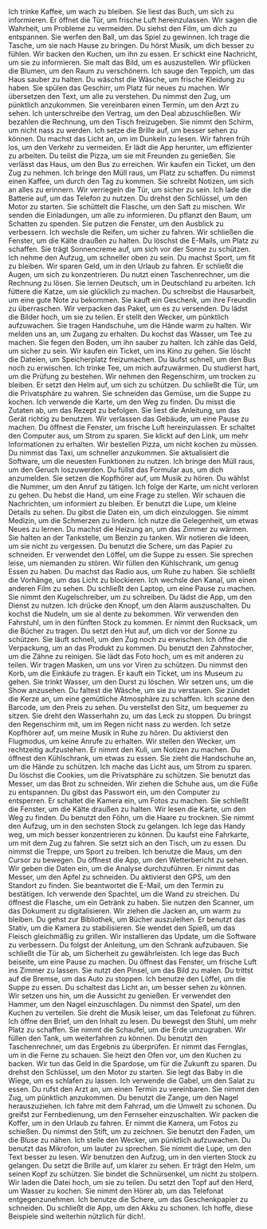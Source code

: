 Ich trinke Kaffee, um wach zu bleiben.
Sie liest das Buch, um sich zu informieren.
Er öffnet die Tür, um frische Luft hereinzulassen.
Wir sagen die Wahrheit, um Probleme zu vermeiden.
Du siehst den Film, um dich zu entspannen.
Sie werfen den Ball, um das Spiel zu gewinnen.
Ich trage die Tasche, um sie nach Hause zu bringen.
Du hörst Musik, um dich besser zu fühlen.
Wir backen den Kuchen, um ihn zu essen.
Er schickt eine Nachricht, um sie zu informieren.
Sie malt das Bild, um es auszustellen.
Wir pflücken die Blumen, um den Raum zu verschönern.
Ich sauge den Teppich, um das Haus sauber zu halten.
Du wäschst die Wäsche, um frische Kleidung zu haben.
Sie spülen das Geschirr, um Platz für neues zu machen.
Wir übersetzen den Text, um alle zu verstehen.
Du nimmst den Zug, um pünktlich anzukommen.
Sie vereinbaren einen Termin, um den Arzt zu sehen.
Ich unterschreibe den Vertrag, um den Deal abzuschließen.
Wir bezahlen die Rechnung, um den Tisch freizugeben.
Sie nimmt den Schirm, um nicht nass zu werden.
Ich setze die Brille auf, um besser sehen zu können.
Du machst das Licht an, um im Dunkeln zu lesen.
Wir fahren früh los, um den Verkehr zu vermeiden.
Er lädt die App herunter, um effizienter zu arbeiten.
Du teilst die Pizza, um sie mit Freunden zu genießen.
Sie verlässt das Haus, um den Bus zu erreichen.
Wir kaufen ein Ticket, um den Zug zu nehmen.
Ich bringe den Müll raus, um Platz zu schaffen.
Du nimmst einen Kaffee, um durch den Tag zu kommen.
Sie schreibt Notizen, um sich an alles zu erinnern.
Wir verriegeln die Tür, um sicher zu sein.
Ich lade die Batterie auf, um das Telefon zu nutzen.
Du drehst den Schlüssel, um den Motor zu starten.
Sie schüttelt die Flasche, um den Saft zu mischen.
Wir senden die Einladungen, um alle zu informieren.
Du pflanzt den Baum, um Schatten zu spenden.
Sie putzen die Fenster, um den Ausblick zu verbessern.
Ich wechsle die Reifen, um sicher zu fahren.
Wir schließen die Fenster, um die Kälte draußen zu halten.
Du löschst die E-Mails, um Platz zu schaffen.
Sie trägt Sonnencreme auf, um sich vor der Sonne zu schützen.
Ich nehme den Aufzug, um schneller oben zu sein.
Du machst Sport, um fit zu bleiben.
Wir sparen Geld, um in den Urlaub zu fahren.
Er schließt die Augen, um sich zu konzentrieren.
Du nutzt einen Taschenrechner, um die Rechnung zu lösen.
Sie lernen Deutsch, um in Deutschland zu arbeiten.
Ich füttere die Katze, um sie glücklich zu machen.
Du schreibst die Hausarbeit, um eine gute Note zu bekommen.
Sie kauft ein Geschenk, um ihre Freundin zu überraschen.
Wir verpacken das Paket, um es zu versenden.
Du lädst die Bilder hoch, um sie zu teilen.
Er stellt den Wecker, um pünktlich aufzuwachen.
Sie tragen Handschuhe, um die Hände warm zu halten.
Wir melden uns an, um Zugang zu erhalten.
Du kochst das Wasser, um Tee zu machen.
Sie fegen den Boden, um ihn sauber zu halten.
Ich zähle das Geld, um sicher zu sein.
Wir kaufen ein Ticket, um ins Kino zu gehen.
Sie löscht die Dateien, um Speicherplatz freizumachen.
Du läufst schnell, um den Bus noch zu erwischen.
Ich trinke Tee, um mich aufzuwärmen.
Du studierst hart, um die Prüfung zu bestehen.
Wir nehmen den Regenschirm, um trocken zu bleiben.
Er setzt den Helm auf, um sich zu schützen.
Du schließt die Tür, um die Privatsphäre zu wahren.
Sie schneiden das Gemüse, um die Suppe zu kochen.
Ich verwende die Karte, um den Weg zu finden.
Du misst die Zutaten ab, um das Rezept zu befolgen.
Sie liest die Anleitung, um das Gerät richtig zu benutzen.
Wir verlassen das Gebäude, um eine Pause zu machen.
Du öffnest die Fenster, um frische Luft hereinzulassen.
Er schaltet den Computer aus, um Strom zu sparen.
Sie klickt auf den Link, um mehr Informationen zu erhalten.
Wir bestellen Pizza, um nicht kochen zu müssen.
Du nimmst das Taxi, um schneller anzukommen.
Sie aktualisiert die Software, um die neuesten Funktionen zu nutzen.
Ich bringe den Müll raus, um den Geruch loszuwerden.
Du füllst das Formular aus, um dich anzumelden.
Sie setzen die Kopfhörer auf, um Musik zu hören.
Du wählst die Nummer, um den Anruf zu tätigen.
Ich folge der Karte, um nicht verloren zu gehen.
Du hebst die Hand, um eine Frage zu stellen.
Wir schauen die Nachrichten, um informiert zu bleiben.
Er benutzt die Lupe, um kleine Details zu sehen.
Du gibst die Daten ein, um dich einzuloggen.
Sie nimmt Medizin, um die Schmerzen zu lindern.
Ich nutze die Gelegenheit, um etwas Neues zu lernen.
Du machst die Heizung an, um das Zimmer zu wärmen.
Sie halten an der Tankstelle, um Benzin zu tanken.
Wir notieren die Ideen, um sie nicht zu vergessen.
Du benutzt die Schere, um das Papier zu schneiden.
Er verwendet den Löffel, um die Suppe zu essen.
Sie sprechen leise, um niemanden zu stören.
Wir füllen den Kühlschrank, um genug Essen zu haben.
Du machst das Radio aus, um Ruhe zu haben.
Sie schließt die Vorhänge, um das Licht zu blockieren.
Ich wechsle den Kanal, um einen anderen Film zu sehen.
Du schließt den Laptop, um eine Pause zu machen.
Sie nimmt den Kugelschreiber, um zu schreiben.
Du lädst die App, um den Dienst zu nutzen.
Ich drücke den Knopf, um den Alarm auszuschalten.
Du kochst die Nudeln, um sie al dente zu bekommen.
Wir verwenden den Fahrstuhl, um in den fünften Stock zu kommen.
Er nimmt den Rucksack, um die Bücher zu tragen.
Du setzt den Hut auf, um dich vor der Sonne zu schützen.
Sie läuft schnell, um den Zug noch zu erwischen.
Ich öffne die Verpackung, um an das Produkt zu kommen.
Du benutzt den Zahnstocher, um die Zähne zu reinigen.
Sie lädt das Foto hoch, um es mit anderen zu teilen.
Wir tragen Masken, um uns vor Viren zu schützen.
Du nimmst den Korb, um die Einkäufe zu tragen.
Er kauft ein Ticket, um ins Museum zu gehen.
Sie trinkt Wasser, um den Durst zu löschen.
Wir setzen uns, um die Show anzusehen.
Du faltest die Wäsche, um sie zu verstauen.
Sie zündet die Kerze an, um eine gemütliche Atmosphäre zu schaffen.
Ich scanne den Barcode, um den Preis zu sehen.
Du verstellst den Sitz, um bequemer zu sitzen.
Sie dreht den Wasserhahn zu, um das Leck zu stoppen.
Du bringst den Regenschirm mit, um im Regen nicht nass zu werden.
Ich setze Kopfhörer auf, um meine Musik in Ruhe zu hören.
Du aktivierst den Flugmodus, um keine Anrufe zu erhalten.
Wir stellen den Wecker, um rechtzeitig aufzustehen.
Er nimmt den Kuli, um Notizen zu machen.
Du öffnest den Kühlschrank, um etwas zu essen.
Sie zieht die Handschuhe an, um die Hände zu schützen.
Ich mache das Licht aus, um Strom zu sparen.
Du löschst die Cookies, um die Privatsphäre zu schützen.
Sie benutzt das Messer, um das Brot zu schneiden.
Wir ziehen die Schuhe aus, um die Füße zu entspannen.
Du gibst das Passwort ein, um den Computer zu entsperren.
Er schaltet die Kamera ein, um Fotos zu machen.
Sie schließt die Fenster, um die Kälte draußen zu halten.
Wir lesen die Karte, um den Weg zu finden.
Du benutzt den Föhn, um die Haare zu trocknen.
Sie nimmt den Aufzug, um in den sechsten Stock zu gelangen.
Ich lege das Handy weg, um mich besser konzentrieren zu können.
Du kaufst eine Fahrkarte, um mit dem Zug zu fahren.
Sie setzt sich an den Tisch, um zu essen.
Du nimmst die Treppe, um Sport zu treiben.
Ich benutze die Maus, um den Cursor zu bewegen.
Du öffnest die App, um den Wetterbericht zu sehen.
Wir geben die Daten ein, um die Analyse durchzuführen.
Er nimmt das Messer, um den Apfel zu schneiden.
Du aktivierst den GPS, um den Standort zu finden.
Sie beantwortet die E-Mail, um den Termin zu bestätigen.
Ich verwende den Spachtel, um die Wand zu streichen.
Du öffnest die Flasche, um ein Getränk zu haben.
Sie nutzen den Scanner, um das Dokument zu digitalisieren.
Wir ziehen die Jacken an, um warm zu bleiben.
Du gehst zur Bibliothek, um Bücher auszuleihen.
Er benutzt das Stativ, um die Kamera zu stabilisieren.
Sie wendet den Spieß, um das Fleisch gleichmäßig zu grillen.
Wir installieren das Update, um die Software zu verbessern.
Du folgst der Anleitung, um den Schrank aufzubauen.
Sie schließt die Tür ab, um Sicherheit zu gewährleisten.
Ich lege das Buch beiseite, um eine Pause zu machen.
Du öffnest das Fenster, um frische Luft ins Zimmer zu lassen.
Sie nutzt den Pinsel, um das Bild zu malen.
Du trittst auf die Bremse, um das Auto zu stoppen.
Ich benutze den Löffel, um die Suppe zu essen.
Du schaltest das Licht an, um besser sehen zu können.
Wir setzen uns hin, um die Aussicht zu genießen.
Er verwendet den Hammer, um den Nagel einzuschlagen.
Du nimmst den Spatel, um den Kuchen zu verteilen.
Sie dreht die Musik leiser, um das Telefonat zu führen.
Ich öffne den Brief, um den Inhalt zu lesen.
Du bewegst den Stuhl, um mehr Platz zu schaffen.
Sie nimmt die Schaufel, um die Erde umzugraben.
Wir füllen den Tank, um weiterfahren zu können.
Du benutzt den Taschenrechner, um das Ergebnis zu überprüfen.
Er nimmt das Fernglas, um in die Ferne zu schauen.
Sie heizt den Ofen vor, um den Kuchen zu backen.
Wir tun das Geld in die Spardose, um für die Zukunft zu sparen.
Du drehst den Schlüssel, um den Motor zu starten.
Sie legt das Baby in die Wiege, um es schlafen zu lassen.
Ich verwende die Gabel, um den Salat zu essen.
Du rufst den Arzt an, um einen Termin zu vereinbaren.
Sie nimmt den Zug, um pünktlich anzukommen.
Du benutzt die Zange, um den Nagel herauszuziehen.
Ich fahre mit dem Fahrrad, um die Umwelt zu schonen.
Du greifst zur Fernbedienung, um den Fernseher einzuschalten.
Wir packen die Koffer, um in den Urlaub zu fahren.
Er nimmt die Kamera, um Fotos zu schießen.
Du nimmst den Stift, um zu zeichnen.
Sie benutzt den Faden, um die Bluse zu nähen.
Ich stelle den Wecker, um pünktlich aufzuwachen.
Du benutzt das Mikrofon, um lauter zu sprechen.
Sie nimmt die Lupe, um den Text besser zu lesen.
Wir benutzen den Aufzug, um in den vierten Stock zu gelangen.
Du setzt die Brille auf, um klarer zu sehen.
Er trägt den Helm, um seinen Kopf zu schützen.
Sie bindet die Schnürsenkel, um nicht zu stolpern.
Wir laden die Datei hoch, um sie zu teilen.
Du setzt den Topf auf den Herd, um Wasser zu kochen.
Sie nimmt den Hörer ab, um das Telefonat entgegenzunehmen.
Ich benutze die Schere, um das Geschenkpapier zu schneiden.
Du schließt die App, um den Akku zu schonen.
Ich hoffe, diese Beispiele sind weiterhin nützlich für dich!.